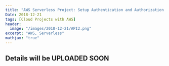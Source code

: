 ```yaml
---
title: "AWS Serverless Project: Setup Authentication and Authorization to the App with Cognito"
Date: 2018-12-21
tags: [Cloud Projects with AWS]
header:
  image: "/images/2018-12-21/API2.png"
excerpt: "AWS, Serverless"
mathjax: "true"
---
```



## Details will be UPLOADED SOON